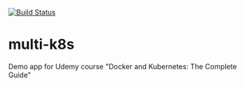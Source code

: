[![Build Status](https://travis-ci.org/Allesad/multi-k8s.svg?branch=master)](https://travis-ci.org/Allesad/multi-k8s)

# multi-k8s
Demo app for Udemy course "Docker and Kubernetes: The Complete Guide"
